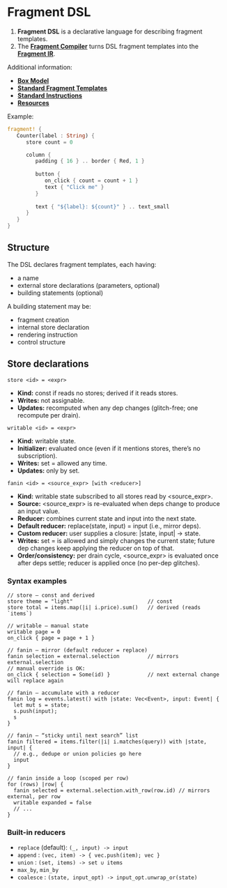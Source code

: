 # Fragment DSL

1. **Fragment DSL** is a declarative language for describing fragment templates.
2. The [**Fragment Compiler**](../20_compile/compiler.md) turns DSL fragment templates into the [**Fragment IR**](../20_compile/fir.md).

Additional information:

- [**Box Model**](box_model.md)
- [**Standard Fragment Templates**](standard_templates.md)
- [**Standard Instructions**](standard_instructions.md)
- [**Resources**](resources.md)

Example:

```rust
fragment! {
   Counter(label : String) {
      store count = 0

      column {
         padding { 16 } .. border { Red, 1 }
         
         button {
            on_click { count = count + 1 }
            text { "Click me" }
         }
   
         text { "${label}: ${count}" } .. text_small
      }
   }
}
```

## Structure

The DSL declares fragment templates, each having:

- a name
- external store declarations (parameters, optional)
- building statements (optional)

A building statement may be:

- fragment creation
- internal store declaration
- rendering instruction
- control structure

## Store declarations

`store <id> = <expr>`
- **Kind:** const if <expr> reads no stores; derived if it reads stores.
- **Writes:** not assignable.
- **Updates:** recomputed when any dep changes (glitch-free; one recompute per drain).

`writable <id> = <expr>`
- **Kind:** writable state.
- **Initializer:** <expr> evaluated once (even if it mentions stores, there’s no subscription).
- **Writes:** set <id> = <expr2> allowed any time.
- **Updates:** only by set.

`fanin <id> = <source_expr> [with <reducer>]`
- **Kind:** writable state subscribed to all stores read by <source_expr>.
- **Source:** <source_expr> is re-evaluated when deps change to produce an input value.
- **Reducer:** combines current state and input into the next state.
- **Default reducer:** replace(state, input) = input (i.e., mirror deps).
- **Custom reducer:** user supplies a closure: |state, input| -> state.
- **Writes:** set <id> = <expr2> is allowed and simply changes the current state; future dep changes keep applying the reducer on top of that.
- **Order/consistency:** per drain cycle, <source_expr> is evaluated once after deps settle; reducer is applied once (no per-dep glitches).

### Syntax examples

```dsl
// store — const and derived
store theme = "light"                        // const
store total = items.map(|i| i.price).sum()   // derived (reads `items`)

// writable — manual state
writable page = 0
on_click { page = page + 1 }

// fanin — mirror (default reducer = replace)
fanin selection = external.selection         // mirrors external.selection
// manual override is OK:
on_click { selection = Some(id) }            // next external change will replace again

// fanin — accumulate with a reducer
fanin log = events.latest() with |state: Vec<Event>, input: Event| {
  let mut s = state;
  s.push(input);
  s
}

// fanin — “sticky until next search” list
fanin filtered = items.filter(|i| i.matches(query)) with |state, input| {
  // e.g., dedupe or union policies go here
  input
}

// fanin inside a loop (scoped per row)
for (rows) |row| {
  fanin selected = external.selection.with_row(row.id) // mirrors external, per row
  writable expanded = false
  // ...
}
```

### Built-in reducers

- `replace` (default): `(_, input) -> input`
- `append` : `(vec, item) -> { vec.push(item); vec }`
- `union` : `(set, items) -> set ∪ items`
- `max_by`, `min_by`
- `coalesce` : `(state, input_opt) -> input_opt.unwrap_or(state)`
